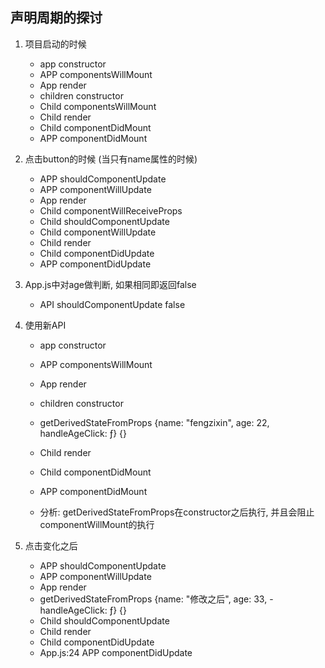 ## 声明周期的探讨
 
1. 项目启动的时候
    - app constructor
    - APP componentsWillMount
    - App render
    - children constructor
    - Child componentsWillMount
    - Child render
    - Child componentDidMount
    - APP componentDidMount

2. 点击button的时候 (当只有name属性的时候)
    - APP shouldComponentUpdate
    - APP componentWillUpdate
    - App render
    - Child componentWillReceiveProps
    - Child shouldComponentUpdate
    - Child componentWillUpdate
    - Child render
    - Child componentDidUpdate
    - APP componentDidUpdate

3. App.js中对age做判断, 如果相同即返回false
    - API shouldComponentUpdate false

4. 使用新API
    - app constructor
    - APP componentsWillMount
    - App render
    - children constructor
    - getDerivedStateFromProps {name: "fengzixin", age: 22,  handleAgeClick: ƒ} {}
    - Child render
    - Child componentDidMount
    - APP componentDidMount

    - 分析: getDerivedStateFromProps在constructor之后执行, 并且会阻止componentWillMount的执行

4. 点击变化之后
    - APP shouldComponentUpdate
    - APP componentWillUpdate
    - App render
    - getDerivedStateFromProps {name: "修改之后", age: 33, - handleAgeClick: ƒ} {}
    - Child shouldComponentUpdate
    - Child render
    - Child componentDidUpdate
    - App.js:24 APP componentDidUpdate